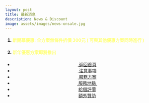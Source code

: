```yaml
---
layout: post
title: 最新消息
description: News & Discount
image: assets/images/news-onsale.jpg
---
```

<div class="box">
<ol>
	<h4><li><font color="#FFFF77">新開幕優惠: 全方案無條件折價 300元 ( 可與其他優惠方案同時進行 )</font></li></h4>
	<h4><li><font color="#FFFF77">新年優惠方案即將推出</font></li></h4>
</ol>
</div>


<!-- Main -->
<div class="content">
    <p style="text-transform: uppercase;"></p>
         <ul class="actions">
            <center>
                <div class="row 100% uniform">
                	<li><a href="{{site.basurl}}/" class="button special fa fa-home">&nbsp;返回首頁</a></li>
                	<li><a href="{{site.basurl}}/2018/01/08/precautions" class="button special fa fa-exclamation-triangle">&nbsp;注意事項</a></li>
                	<li><a href="{{site.basurl}}/2018/01/09/service" class="button special fa fa-file-text">&nbsp;服務方案</a></li>
                	<li><a href="{{site.basurl}}/2018/01/02/location" class="button special fa fa-location-arrow">&nbsp;服務地點&nbsp;</a></li>
                	<li><a href="{{site.basurl}}/2018/01/01/comments" class="button special icon fa-commenting">給個評價</a></li>
					<li><a href="{{site.basurl}}/2017/12/31/donate" class="button special icon fa-cc-visa">額外贊助</a></li>
                </div>
             </center>
        </ul>
</div>


